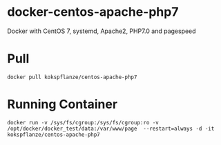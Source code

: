 # docker-centos-apache-php7
Docker with CentOS 7, systemd, Apache2, PHP7.0 and pagespeed

# Pull

```
docker pull kokspflanze/centos-apache-php7
```

# Running Container

```
docker run -v /sys/fs/cgroup:/sys/fs/cgroup:ro -v /opt/docker/docker_test/data:/var/www/page  --restart=always -d -it kokspflanze/centos-apache-php7 
```